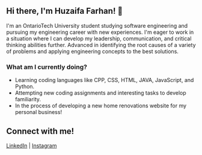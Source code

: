 ## Hi there, I'm Huzaifa Farhan! 👋

I'm an OntarioTech University student studying software engineering and pursuing my engineering career with new experiences. I'm eager to work in a situation where I can develop my leadership, communication, and critical thinking abilities further. Advanced in identifying the root causes of a variety of problems and applying engineering concepts to the best solutions. 

### What am I currently doing?
 -   Learning coding languages like CPP, CSS, HTML, JAVA, JavaScript, and Python.
 -   Attempting new coding assignments and interesting tasks to develop familiarity.
 -   In the process of developing a new home renovations website for my personal business!

## Connect with me!
[LinkedIn](https://www.linkedin.com/in/huzaifafarhan17/) | [Instagram](https://www.instagram.com/huzaifa.farh/)

